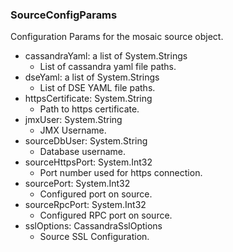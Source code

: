 ### SourceConfigParams
Configuration Params for the mosaic source object.

- cassandraYaml: a list of System.Strings
  - List of cassandra yaml file paths.
- dseYaml: a list of System.Strings
  - List of DSE YAML file paths.
- httpsCertificate: System.String
  - Path to https certificate.
- jmxUser: System.String
  - JMX Username.
- sourceDbUser: System.String
  - Database username.
- sourceHttpsPort: System.Int32
  - Port number used for https connection.
- sourcePort: System.Int32
  - Configured port on source.
- sourceRpcPort: System.Int32
  - Configured RPC port on source.
- sslOptions: CassandraSslOptions
  - Source SSL Configuration.
